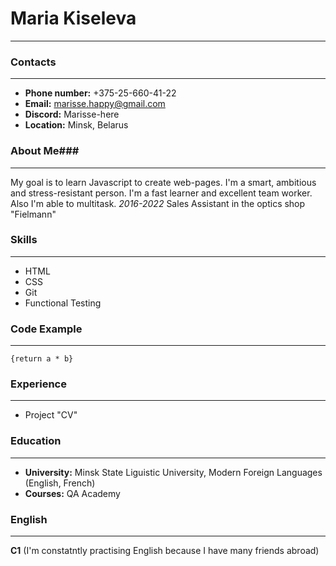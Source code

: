 # **Maria Kiseleva** #
---
### **Contacts** ###
---
* **Phone number:** +375-25-660-41-22
* **Email:** marisse.happy@gmail.com
* **Discord:** Marisse-here
* **Location:** Minsk, Belarus
### **About Me**###
---
My goal is to learn Javascript to create web-pages. I'm a smart, ambitious and stress-resistant person. I'm a fast learner and excellent team worker. Also I'm able to multitask. 
*2016-2022* Sales Assistant in the optics shop "Fielmann"
### **Skills** ### 
---
+ HTML
+ CSS
+ Git
+ Functional Testing
### **Code Example** ###
---
```function multiply (a, b)
{return a * b}
```
### **Experience** ###
---
* Project "CV"
### **Education** ###
---
* **University:** Minsk State Liguistic University, Modern Foreign Languages (English, French)
* **Courses:** QA Academy
### **English** ###
---
**C1** (I'm constatntly practising English because I have many friends abroad)